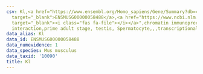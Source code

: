 ```yaml
---
csv: Kl,<a href="https://www.ensembl.org/Homo_sapiens/Gene/Summary?db=core;g=ENSMUSG00000058488"
  target="_blank">ENSMUSG00000058488</a>,<a href="https://www.ncbi.nlm.nih.gov/pubmed/25450459"
  target="_blank"><i class="fas fa-file"></i></a>",chromatin immunoprecipitation assay,direct
  interaction,prime adult stage, testis, Spermatocyte,,,transcriptional regulation,
data_alias: Kl
data_id: ENSMUSG00000058488
data_numevidence: 1
data_species: Mus musculus
data_taxid: '10090'
title: Kl
---
```

